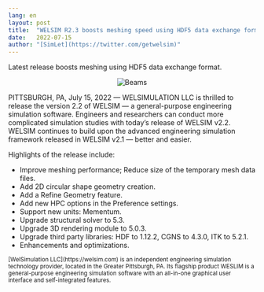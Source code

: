 ```yaml
---
lang: en
layout: post
title:  "WELSIM R2.3 boosts meshing speed using HDF5 data exchange format"
date:   2022-07-15
author: "[SimLet](https://twitter.com/getwelsim)"
---
```


Latest release boosts meshing using HDF5 data exchange format.

<p align="center">
  <img src="https://miro.medium.com/max/1400/1*MezCATlfgvwvTJbHAAqr8g.jpeg" alt="Beams" />
</p>

PITTSBURGH, PA, July 15, 2022 — WELSIMULATION LLC is thrilled to release the version 2.2 of WELSIM — a general-purpose engineering simulation software. Engineers and researchers can conduct more complicated simulation studies with today’s release of WELSIM v2.2. WELSIM continues to build upon the advanced engineering simulation framework released in WELSIM v2.1 — better and easier.

Highlights of the release include:

* Improve meshing performance; Reduce size of the temporary mesh data files.
* Add 2D circular shape geometry creation.
* Add a Refine Geometry feature.
* Add new HPC options in the Preference settings.
* Support new units: Mementum.
* Upgrade structural solver to 5.3.
* Upgrade 3D rendering module to 5.0.3.
* Upgrade third party libraries: HDF to 1.12.2, CGNS to 4.3.0, ITK to 5.2.1.
* Enhancements and optimizations.


<small>
[WelSimulation LLC](https://welsim.com) is an independent engineering simulation technology provider, located in the Greater Pittsburgh, PA. Its flagship product WESLIM is a general-purpose engineering simulation software with an all-in-one graphical user interface and self-integrated features.
</small>

